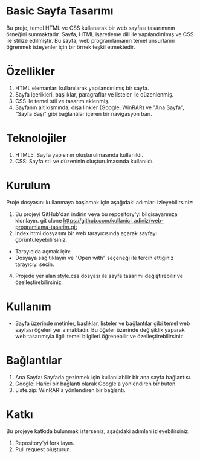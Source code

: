 # Basic Sayfa Tasarımı

Bu proje, temel HTML ve CSS kullanarak bir web sayfası tasarımının örneğini sunmaktadır. Sayfa, HTML işaretleme dili ile yapılandırılmış ve CSS ile stilize edilmiştir. Bu sayfa, web programlamanın temel unsurlarını öğrenmek isteyenler için bir örnek teşkil etmektedir.

# Özellikler

1) HTML elemanları kullanılarak yapılandırılmış bir sayfa.
2) Sayfa içerikleri, başlıklar, paragraflar ve listeler ile düzenlenmiş.
3) CSS ile temel stil ve tasarım eklenmiş.
4) Sayfanın alt kısmında, dışa linkler (Google, WinRAR) ve "Ana Sayfa", "Sayfa Başı" gibi bağlantılar içeren bir navigasyon barı.

# Teknolojiler
1) HTML5: Sayfa yapısının oluşturulmasında kullanıldı.
2) CSS: Sayfa stil ve düzeninin oluşturulmasında kullanıldı.

# Kurulum

Proje dosyasını kullanmaya başlamak için aşağıdaki adımları izleyebilirsiniz:
  
1) Bu projeyi GitHub'dan indirin veya bu repository'yi bilgisayarınıza klonlayın.
git clone https://github.com/kullanici_adiniz/web-programlama-tasarim.git
2) index.html dosyasını bir web tarayıcısında açarak sayfayı görüntüleyebilirsiniz.
- Tarayıcıda açmak için:
- Dosyaya sağ tıklayın ve "Open with" seçeneği ile tercih ettiğiniz tarayıcıyı seçin.
4) Projede yer alan style.css dosyası ile sayfa tasarımı değiştirebilir ve özelleştirebilirsiniz.

# Kullanım

- Sayfa üzerinde metinler, başlıklar, listeler ve bağlantılar gibi temel web sayfası öğeleri yer almaktadır. Bu öğeler üzerinde değişiklik yaparak web tasarımıyla ilgili temel bilgileri öğrenebilir ve özelleştirebilirsiniz.

# Bağlantılar

1) Ana Sayfa: Sayfada gezinmek için kullanılabilir bir ana sayfa bağlantısı.
2) Google: Harici bir bağlantı olarak Google'a yönlendiren bir buton.
3) Liste.zip: WinRAR'a yönlendiren bir bağlantı.

# Katkı
Bu projeye katkıda bulunmak isterseniz, aşağıdaki adımları izleyebilirsiniz:
1) Repository'yi fork'layın.
2) Pull request oluşturun.

